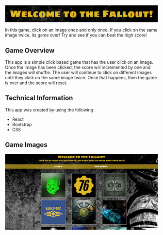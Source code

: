 ![welcome](markdownImages/Welcome.png)
 
 In this game, click on an image once and only once.  If you click on the same image twice, its game over!  Try and see if you can beat the high score!

## **Game Overview**
This app is a simple click based game that has the user click on an image.  Once the image has been clicked, the score will incremented by one and the images will shuffle.  The user will continue to click on different images until they click on the same image twice.  Once that happens, then the game is over and the score will reset.

## **Technical Information**
This app was created by using the following:

* React
* Bootstrap
* CSS

## **Game Images**
![fallout](markdownImages/fallout.png)


